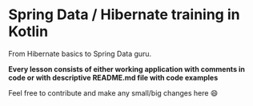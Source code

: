 # Spring Data / Hibernate training in Kotlin

From Hibernate basics to Spring Data guru.

**Every lesson consists of either working application with comments in code or with descriptive README.md file with code examples**

Feel free to contribute and make any small/big changes here :smile:
